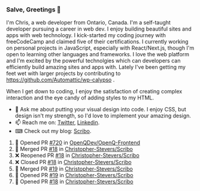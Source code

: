 ### Salve, Greetings 👋

I'm Chris, a web developer from Ontario, Canada. I'm a self-taught developer pursuing a career in web dev. I enjoy building beautiful sites and apps with web technology.
I kick-started my coding journey with freeCodeCamp and claimed five of their certifications.  I currently working on personal projects in JavaScript, especially with React/Next.js, though I'm open to learning other languages and frameworks. I love the web platform and I'm excited by the powerful technolgies which can developers can efficiently build amazing sites and apps with. Lately I've been getting my feet wet with larger projects by contributing to https://github.com/Automattic/wp-calypso .

When I get down to coding, I enjoy the satisfaction of creating complex interaction and the eye candy of adding styles to my HTML. 

- 💬 Ask me about putting your visual design into code. I enjoy CSS, but design isn't my strength, so I'd love to implement your amazing design.
- 📫 Reach me on: [Twitter](https://twitter.com/Christo28120856), [Linkedin](https://www.linkedin.com/in/christopher-stevers-07b9a5204/).
- ⌨ Check out my blog: [Scribo](https://christopherstevers.cf).
<!--
**Christopher-Stevers/Christopher-Stevers** is a ✨ _special_ ✨ repository because its `README.md` (this file) appears on your GitHub profile.

Here are some ideas to get you started:

- 🔭 I’m currently working on ...
- 🌱 I’m currently learning ...
- 👯 I’m looking to collaborate on ...
- 🤔 I’m looking for help with ...
- 😄 Pronouns: ...
- ⚡ Fun fact: ...
-->

<!--START_SECTION:activity-->
1. 💪 Opened PR [#720](https://github.com/OpenQDev/OpenQ-Frontend/pull/720) in [OpenQDev/OpenQ-Frontend](https://github.com/OpenQDev/OpenQ-Frontend)
2. 🎉 Merged PR [#18](https://github.com/Christopher-Stevers/Scribo/pull/18) in [Christopher-Stevers/Scribo](https://github.com/Christopher-Stevers/Scribo)
3. ❌ Reopened PR [#18](https://github.com/Christopher-Stevers/Scribo/pull/18) in [Christopher-Stevers/Scribo](https://github.com/Christopher-Stevers/Scribo)
4. ❌ Closed PR [#18](https://github.com/Christopher-Stevers/Scribo/pull/18) in [Christopher-Stevers/Scribo](https://github.com/Christopher-Stevers/Scribo)
5. 🎉 Merged PR [#19](https://github.com/Christopher-Stevers/Scribo/pull/19) in [Christopher-Stevers/Scribo](https://github.com/Christopher-Stevers/Scribo)
6. 💪 Opened PR [#19](https://github.com/Christopher-Stevers/Scribo/pull/19) in [Christopher-Stevers/Scribo](https://github.com/Christopher-Stevers/Scribo)
7. 💪 Opened PR [#18](https://github.com/Christopher-Stevers/Scribo/pull/18) in [Christopher-Stevers/Scribo](https://github.com/Christopher-Stevers/Scribo)
<!--END_SECTION:activity-->
